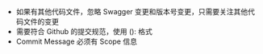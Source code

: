 - 如果有其他代码文件，忽略 Swagger 变更和版本号变更，只需要关注其他代码文件的变更
- 需要符合 Github 的提交规范，使用 <type>(<scope>): <subject> 格式
- Commit Message 必须有 Scope 信息